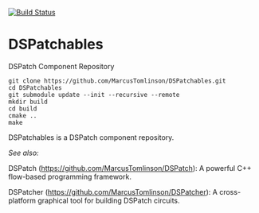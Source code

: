 [![Build Status](https://travis-ci.org/MarcusTomlinson/DSPatchables.svg?branch=master)](https://travis-ci.org/MarcusTomlinson/DSPatchables)

# DSPatchables
DSPatch Component Repository

```
git clone https://github.com/MarcusTomlinson/DSPatchables.git
cd DSPatchables
git submodule update --init --recursive --remote
mkdir build
cd build
cmake ..
make
```

DSPatchables is a DSPatch component repository.

*See also:*

DSPatch (https://github.com/MarcusTomlinson/DSPatch): A powerful C++ flow-based programming framework.

DSPatcher (https://github.com/MarcusTomlinson/DSPatcher): A cross-platform graphical tool for building DSPatch circuits.
